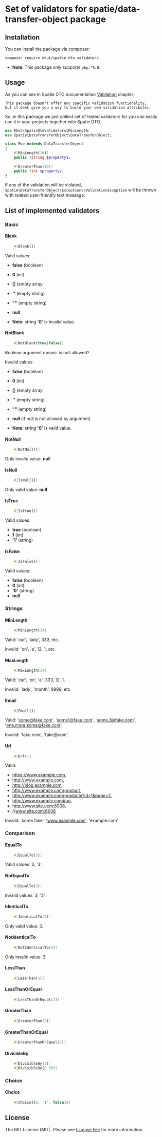 # Set of validators for spatie/data-transfer-object package

## Installation

You can install the package via composer:

```bash
composer require ekut/spatie-dto-validators
```

* **Note**: This package only supports `php:^8.0`.

## Usage

As you can see in Spatie DTO documentation [Validation](https://github.com/spatie/data-transfer-object#validation)
chapter:

```
This package doesn't offer any specific validation functionality, 
but it does give you a way to build your own validation attributes. 
```

So, in this package we just collect set of tested validators for you can easily use it in your projects together with
Spatie DTO.

```php
use Ekut\SpatieDtoValidators\MinLength;
use Spatie\DataTransferObject\DataTransferObject;

class Foo extends DataTransferObject
{
    #[MinLength(10)]
    public ?string $property1;
    
    #[GreaterThan(10)]
    public ?int $property2;
}
```

If any of the validation will be violated, `Spatie\DataTransferObject\Exceptions\ValidationException` will be thrown
with related user-friendly text message.

## List of implemented validators

### Basic

#### Blank

```php
    #[Blank()]
```

Valid values:

* **false** (boolean)
* **0** (int)
* **[]** (empty array
* **''** (empty string)
* **""** (empty string)
* **null**


* **Note**: string **'0'** is invalid value.

#### NotBlank

```php
    #[NotBlank(true|false)]
```

Boolean argument means: is null allowed?

Invalid values:

* **false** (boolean)
* **0** (int)
* **[]** (empty array
* **''** (empty string)
* **""** (empty string)
* **null** (if null is not allowed by argument)


* **Note**: string **'0'** is valid value.

#### NotNull

```php
    #[NotNull()]
```

Only invalid value: **null**

#### IsNull

```php
    #[IsNull()]
```

Only valid value: **null**

#### IsTrue

```php
    #[IsTrue()]
```

Valid values:

* **true** (boolean)
* **1** (int)
* **'1'** (string)

#### IsFalse

```php
    #[IsFalse()]
```

Valid values:

* **false** (boolean)
* **0** (int)
* **'0'** (string)
* **null**

### Strings

#### MinLength

```php
    #[MinLength(3)]
```

Valid: 'car', 'lady', 333, etc.

Invalid: 'on', 'a', 12, 1, etc.

#### MaxLength

```php
    #[MaxLength(3)]
```

Valid: 'car', 'on', 'a', 333, 12, 1.

Invalid: 'lady', 'month', 9999, etc.

#### Email

```php
    #[Email()]
```

Valid: 'some@fake.com', 'some1@fake.com', 'some_1@fake.com', 'one.more.some@fake.com'.

Invalid: 'fake.com', 'fake@com'.

#### Url

```php
    #[Url()]
```

Valid:

* https://www.example.com,
* http://www.example.com,
* http://blog.example.com,
* http://www.example.com/product,
* http://www.example.com/products?id=1&page=2,
* http://www.example.com#up,
* http://www.site.com:8008,
* //www.site.com:8008

Invalid: 'some fake', 'www.example.com', 'example.com'

### Comparison

#### EqualTo

```php
    #[EqualTo(3)]
```

Valid values: 3, '3'.

#### NotEqualTo

```php
    #[EqualTo(3)]
```

Invalid values: 3, '3'.

#### IdenticalTo

```php
    #[IdenticalTo(3)]
```

Only valid value: 3.

#### NotIdenticalTo

```php
    #[NotIdenticalTo(3)]
```

Only invalid value: 3.

#### LessThan

```php
    #[LessThan(3)]
```

#### LessThanOrEqual

```php
    #[LessThanOrEqual(3)]
```

#### GreaterThan

```php
    #[GreaterThan(3)]
```

#### GreaterThanOrEqual

```php
    #[GreaterThanOrEqual(3)]
```

#### DivisibleBy

```php
    #[DivisibleBy(3)]
    #[DivisibleBy(0.35)]
```

### Choice

#### Choice

```php
    #[Choice([0, '1', false])]
```


## License

The MIT License (MIT). Please see [License File](LICENSE.md) for more information.


